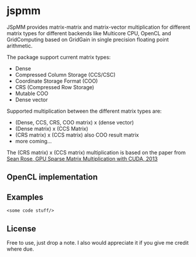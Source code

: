 # jspmm

JSpMM provides matrix-matrix and matrix-vector multiplication for different matrix types for different backends 
like Multicore CPU, OpenCL and GridComputing based on GridGain in single precision floating point arithmetic.

The package support current matrix types:

* Dense
* Compressed Column Storage (CCS/CSC)
* Coordinate Storage Format (COO)
* CRS (Compressed Row Storage)
* Mutable COO
* Dense vector

Supported multiplication between the different matrix types are:

* (Dense, CCS, CRS, COO matrix) x (dense vector)
* (Dense matrix) x (CCS Matrix)
* (CRS matrix) x (CCS matrix) also COO result matrix
* more coming...

The (CRS matrix) x (CCS matrix) multiplication is based on the paper from [Sean Rose, GPU Sparse Matrix Multiplication with CUDA, 2013](https://www.cs.fsu.edu/research/projects/rose_report.pdf)

## OpenCL implementation

## Examples

    <some code stuff/>

## License

Free to use, just drop a note. I also would appreciate it if you give me credit where due.